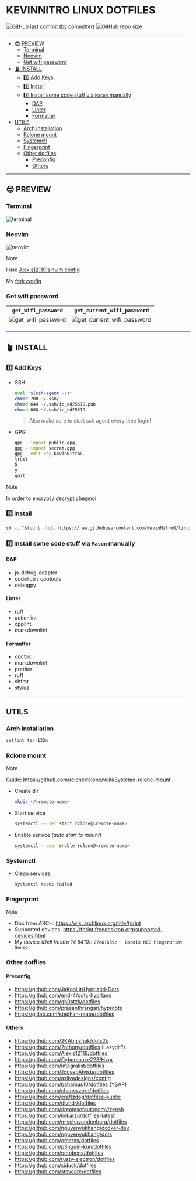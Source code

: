 # KEVINNITRO LINUX DOTFILES

[![GitHub last commit (by committer)](https://img.shields.io/github/last-commit/KevinNitroG/linux-dotfiles?style=for-the-badge&color=FAB387)](../../commits/main)
![GitHub repo size](https://img.shields.io/github/repo-size/KevinNitroG/linux-dotfiles?style=for-the-badge&color=B4BEFE)

---

<!-- START doctoc generated TOC please keep comment here to allow auto update -->
<!-- DON'T EDIT THIS SECTION, INSTEAD RE-RUN doctoc TO UPDATE -->

- [😎 PREVIEW](#-preview)
  - [Terminal](#terminal)
  - [Neovim](#neovim)
  - [Get wifi password](#get-wifi-password)
- [🪴 INSTALL](#-install)
  - [1️⃣ Add Keys](#-add-keys)
  - [2️⃣ Install](#-install)
  - [3️⃣ Install some code stuff via `Mason` manually](#-install-some-code-stuff-via-mason-manually)
    - [DAP](#dap)
    - [Linter](#linter)
    - [Formatter](#formatter)
- [UTILS](#utils)
  - [Arch installation](#arch-installation)
  - [Rclone mount](#rclone-mount)
  - [Systemctl](#systemctl)
  - [Fingerprint](#fingerprint)
  - [Other dotfiles](#other-dotfiles)
    - [Preconfig](#preconfig)
    - [Others](#others)

<!-- END doctoc generated TOC please keep comment here to allow auto update -->

---

## 😎 PREVIEW

### Terminal

![terminal](assets/images/terminal.png)

### Neovim

![neovim](assets/images/neovim.png)

> [!NOTE]
>
> I use [Alexis12119's nvim config](https://github.com/Alexis12119/nvim-config)
>
> My [fork config](https://github.com/KevinNitroG/Alexis12119-nvim)

### Get wifi password

| `get_wifi_password`                                       | `get_current_wifi_password`                                               |
| --------------------------------------------------------- | ------------------------------------------------------------------------- |
| ![get_wifi_password](assets/images/get-wifi-password.png) | ![get_current_wifi_password](assets/images/get-current-wifi-password.png) |

---

## 🪴 INSTALL

### 1️⃣ Add Keys

- SSH
  ```sh
  eval "$(ssh-agent -s)"
  chmod 700 ~/.ssh/
  chmod 644 ~/.ssh/id_ed25519.pub
  chmod 600 ~/.ssh/id_ed25519
  ```
  > Also make sure to start ssh agent every time login!
- GPG
  ```sh
  gpg --import public.gpg
  gpg --import secret.gpg
  gpg --edit-key KevinNitroG
  trust
  5
  y
  quit
  ```

> [!NOTE]
>
> In order to encrypt / decrypt chezmoi

### 2️⃣ Install

```sh
sh -c "$(curl -fsSL https://raw.githubusercontent.com/KevinNitroG/linux-dotfiles/main/dot_install/install.sh)"
```

### 3️⃣ Install some code stuff via `Mason` manually

#### DAP

- js-debug-adapter
- codelldb / cpptools
- debugpy

#### Linter

- ruff
- actionlint
- cpplint
- markdownlint

#### Formatter

- doctoc
- markdownlint
- prettier
- ruff
- shfmt
- stylua

---

## UTILS

### Arch installation

```sh
setfont ter-132n
```

### Rclone mount

> [!NOTE]
>
> Guide: https://github.com/rclone/rclone/wiki/Systemd-rclone-mount

- Create dir
  ```sh
  mkdir ~/<remote-name>
  ```
- Start service
  ```sh
  systemctl --user start rclone@<remote-name>
  ```
- Enable service _(auto start to mount)_
  ```sh
  systemctl --user enable rclone@<remote-name>
  ```

### Systemctl

- Clean services
  ```sh
  systemctl reset-failed
  ```

### Fingerprint

> [!NOTE]
>
> - Doc from ARCH: https://wiki.archlinux.org/title/fprint
> - Supported devices: https://fprint.freedesktop.org/supported-devices.html
> - My device _(Dell Vostro 14 5410)_: `27c6:639c	Goodix MOC Fingerprint Sensor`

### Other dotfiles

#### Preconfig

- https://github.com/JaKooLit/Hyprland-Dots
- https://github.com/end-4/dots-hyprland
- https://github.com/gh0stzk/dotfiles
- https://github.com/prasanthrangan/hyprdots
- https://gitlab.com/stephan-raabe/dotfiles

#### Others

- https://github.com/2KAbhishek/dots2k
- https://github.com/2nthony/dotfiles (Lazygit?)
- https://github.com/Alexis12119/dotfiles
- https://github.com/Cybersnake223/Hypr
- https://github.com/Integralist/dotfiles
- https://github.com/JoosepAlviste/dotfiles
- https://github.com/asilvadesigns/config
- https://github.com/bahamas10/dotfiles (YSAP)
- https://github.com/chaneyzorn/dotfiles
- https://github.com/craftzdog/dotfiles-public
- https://github.com/dlvhdr/dotfiles
- https://github.com/dreamsofautonomy/zensh
- https://github.com/linkarzu/dotfiles-latest
- https://github.com/mischavandenburg/dotfiles
- https://github.com/nguyenvukhang/docker-dev
- https://github.com/nguyenvukhang/dots
- https://github.com/omerxx/dotfiles
- https://github.com/p3nguin-kun/dotfiles
- https://github.com/petobens/dotfiles
- https://github.com/rusty-electron/dotfiles
- https://github.com/siduck/dotfiles
- https://github.com/stevearc/dotfiles
